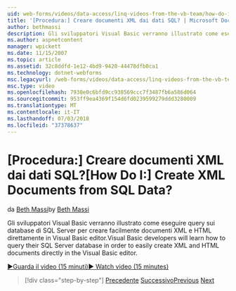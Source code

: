 ```yaml
---
uid: web-forms/videos/data-access/linq-videos-from-the-vb-team/how-do-i-create-xml-documents-from-sql-data
title: '[Procedura:] Creare documenti XML dai dati SQL? | Microsoft Docs'
author: bethmassi
description: Gli sviluppatori Visual Basic verranno illustrato come eseguire query sui database di SQL Server per creare facilmente documenti XML e HTML direttamente nell'editor di Visual Basic...
ms.author: aspnetcontent
manager: wpickett
ms.date: 11/15/2007
ms.topic: article
ms.assetid: 32c8ddfd-1e12-4bd9-9420-44478dfb0ca1
ms.technology: dotnet-webforms
msc.legacyurl: /web-forms/videos/data-access/linq-videos-from-the-vb-team/how-do-i-create-xml-documents-from-sql-data
msc.type: video
ms.openlocfilehash: 7938e0c6bfd9cc938569ccc7f3487fb6a586d064
ms.sourcegitcommit: 953ff9ea4369f154d6fd0239599279ddd3280009
ms.translationtype: MT
ms.contentlocale: it-IT
ms.lasthandoff: 07/03/2018
ms.locfileid: "37378637"
---
```

<a name="how-do-i-create-xml-documents-from-sql-data"></a><span data-ttu-id="5d6ff-104">[Procedura:] Creare documenti XML dai dati SQL?</span><span class="sxs-lookup"><span data-stu-id="5d6ff-104">[How Do I:] Create XML Documents from SQL Data?</span></span>
====================
<span data-ttu-id="5d6ff-105">da [Beth Massi](https://github.com/bethmassi)</span><span class="sxs-lookup"><span data-stu-id="5d6ff-105">by [Beth Massi](https://github.com/bethmassi)</span></span>

<span data-ttu-id="5d6ff-106">Gli sviluppatori Visual Basic verranno illustrato come eseguire query sui database di SQL Server per creare facilmente documenti XML e HTML direttamente in Visual Basic editor.</span><span class="sxs-lookup"><span data-stu-id="5d6ff-106">Visual Basic developers will learn how to query their SQL Server database in order to easily create XML and HTML documents directly in the Visual Basic editor.</span></span>

[<span data-ttu-id="5d6ff-107">&#9654;Guarda il video (15 minuti)</span><span class="sxs-lookup"><span data-stu-id="5d6ff-107">&#9654; Watch video (15 minutes)</span></span>](https://channel9.msdn.com/Blogs/ASP-NET-Site-Videos/how-do-i-create-xml-documents-from-sql-data)

> [!div class="step-by-step"]
> <span data-ttu-id="5d6ff-108">[Precedente](how-do-i-enable-xml-intellisense-and-use-xml-namespaces.md)
> [Successivo](how-do-i-create-excel-spreadsheets-using-linq-to-xml.md)</span><span class="sxs-lookup"><span data-stu-id="5d6ff-108">[Previous](how-do-i-enable-xml-intellisense-and-use-xml-namespaces.md)
[Next](how-do-i-create-excel-spreadsheets-using-linq-to-xml.md)</span></span>
